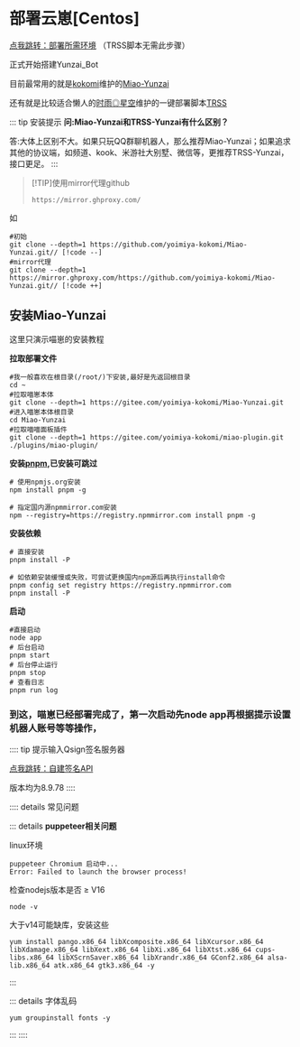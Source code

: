 # 部署云崽[Centos]

[点我跳转：部署所需环境](./centos) （TRSS脚本无需此步骤）

正式开始搭建Yunzai_Bot

目前最常用的就是[kokomi](https://gitee.com/yoimiya-kokomi/Miao-Yunzai)维护的[Miao-Yunzai](https://gitee.com/yoimiya-kokomi/Miao-Yunzai)

还有就是比较适合懒人的[时雨◎星空](https://gitee.com/TimeRainStarSky/TRSS_Script)维护的一键部署脚本[TRSS](https://trss.me)

::: tip 安装提示
**问:Miao-Yunzai和TRSS-Yunzai有什么区别？**

答:大体上区别不大。如果只玩QQ群聊机器人，那么推荐Miao-Yunzai；如果追求其他的协议端，如频道、kook、米游社大别墅、微信等，更推荐TRSS-Yunzai，接口更足。
:::

> [!TIP]使用mirror代理github
>````
>https://mirror.ghproxy.com/
>````

如

``` ts{1-3}
#初始
git clone --depth=1 https://github.com/yoimiya-kokomi/Miao-Yunzai.git// [!code --]
#mirror代理
git clone --depth=1 https://mirror.ghproxy.com/https://github.com/yoimiya-kokomi/Miao-Yunzai.git// [!code ++]
```

## 安装Miao-Yunzai

这里只演示喵崽的安装教程

**拉取部署文件**

````
#我一般喜欢在根目录(/root/)下安装,最好是先返回根目录
cd ~
#拉取喵崽本体
git clone --depth=1 https://gitee.com/yoimiya-kokomi/Miao-Yunzai.git
#进入喵崽本体根目录
cd Miao-Yunzai 
#拉取喵喵面板插件
git clone --depth=1 https://gitee.com/yoimiya-kokomi/miao-plugin.git ./plugins/miao-plugin/

````

**安装[pnpm](https://pnpm.io/zh/installation),已安装可跳过**

````
# 使用npmjs.org安装
npm install pnpm -g

# 指定国内源npmmirror.com安装
npm --registry=https://registry.npmmirror.com install pnpm -g
````

**安装依赖**

````
# 直接安装
pnpm install -P

# 如依赖安装缓慢或失败，可尝试更换国内npm源后再执行install命令
pnpm config set registry https://registry.npmmirror.com
pnpm install -P
````

**启动**

````
#直接启动
node app
# 后台启动
pnpm start
# 后台停止运行
pnpm stop
# 查看日志
pnpm run log
````

### 到这，喵崽已经部署完成了，第一次启动先node app再根据提示设置机器人账号等等操作，

:::: tip 提示输入Qsign签名服务器

[点我跳转：自建签名API](./qsignx)

版本均为8.9.78
::::


:::: details 常见问题

::: details **puppeteer相关问题**

linux环境   
````
puppeteer Chromium 启动中...
Error: Failed to launch the browser process!
````

检查nodejs版本是否 ≥ V16

````
node -v
````

大于v14可能缺库，安装这些

````
yum install pango.x86_64 libXcomposite.x86_64 libXcursor.x86_64 libXdamage.x86_64 libXext.x86_64 libXi.x86_64 libXtst.x86_64 cups-libs.x86_64 libXScrnSaver.x86_64 libXrandr.x86_64 GConf2.x86_64 alsa-lib.x86_64 atk.x86_64 gtk3.x86_64 -y
````
:::


::: details 字体乱码
````
yum groupinstall fonts -y
````
:::
::::
